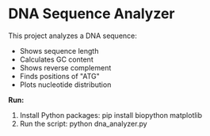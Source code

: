 # DNA Sequence Analyzer

This project analyzes a DNA sequence:

- Shows sequence length
- Calculates GC content
- Shows reverse complement
- Finds positions of "ATG"
- Plots nucleotide distribution

**Run:**
1. Install Python packages:
   pip install biopython matplotlib
2. Run the script:
   python dna_analyzer.py

